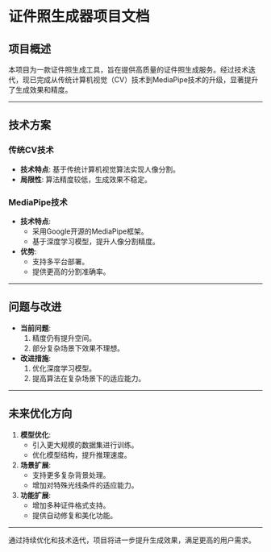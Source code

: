 # 证件照生成器项目文档

## 项目概述
本项目为一款证件照生成工具，旨在提供高质量的证件照生成服务。经过技术迭代，现已完成从传统计算机视觉（CV）技术到MediaPipe技术的升级，显著提升了生成效果和精度。

---

## 技术方案

### 传统CV技术
- **技术特点**: 基于传统计算机视觉算法实现人像分割。
- **局限性**: 算法精度较低，生成效果不稳定。

### MediaPipe技术
- **技术特点**: 
  - 采用Google开源的MediaPipe框架。
  - 基于深度学习模型，提升人像分割精度。
- **优势**: 
  - 支持多平台部署。
  - 提供更高的分割准确率。

---

## 问题与改进
- **当前问题**: 
  1. 精度仍有提升空间。
  2. 部分复杂场景下效果不理想。
- **改进措施**: 
  1. 优化深度学习模型。
  2. 提高算法在复杂场景下的适应能力。

---

## 未来优化方向
1. **模型优化**: 
   - 引入更大规模的数据集进行训练。
   - 优化模型结构，提升推理速度。
2. **场景扩展**: 
   - 支持更多复杂背景处理。
   - 增加对特殊光线条件的适应能力。
3. **功能扩展**: 
   - 增加多种证件格式支持。
   - 提供自动修复和美化功能。

--- 

通过持续优化和技术迭代，项目将进一步提升生成效果，满足更高的用户需求。

